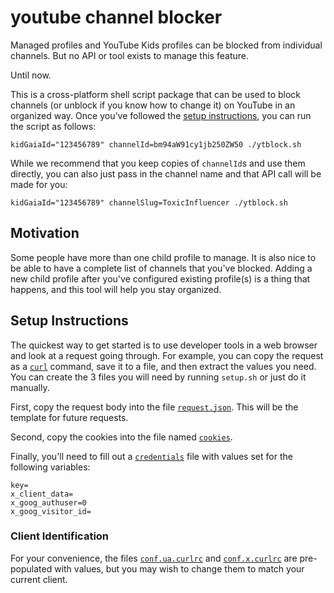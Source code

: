 # youtube channel blocker

Managed profiles and YouTube Kids profiles can be blocked from individual channels.
But no API or tool exists to manage this feature.

Until now.

This is a cross-platform shell script package that can be used to block channels
(or unblock if you know how to change it) on YouTube in an organized way.
Once you've followed the [setup instructions](#setup-instructions), you can
run the script as follows:
```
kidGaiaId="123456789" channelId=bm94aW91cy1jb250ZW50 ./ytblock.sh
```
While we recommend that you keep copies of `channelId`s and use them directly,
you can also just pass in the channel name and that API call will be made for you:
```
kidGaiaId="123456789" channelSlug=ToxicInfluencer ./ytblock.sh
```


## Motivation

Some people have more than one child profile to manage.
It is also nice to be able to have a complete list of channels that you've blocked.
Adding a new child profile after you've configured existing profile(s) is a thing
that happens, and this tool will help you stay organized.

## Setup Instructions

The quickest way to get started is to use developer tools in a web browser and look
at a request going through.
For example, you can copy the request as a <code>[curl](https://curl.se)</code>
command, save it to a file, and then extract the values you need.
You can create the 3 files you will need by running `setup.sh` or just do it manually.

First, copy the request body into the file <code>[request.json](request.json)</code>.
This will be the template for future requests.

Second, copy the cookies into the file named <code>[cookies](cookies)</code>.

Finally, you'll need to fill out a <code>[credentials](credentials)</code> file with
values set for the following variables:
```
key=
x_client_data=
x_goog_authuser=0
x_goog_visitor_id=
```

### Client Identification

For your convenience, the files <code>[conf.ua.curlrc](conf.ua.curlrc)</code>
and <code>[conf.x.curlrc](conf.x.curlrc)</code> are pre-populated with values,
but you may wish to change them to match your current client.

